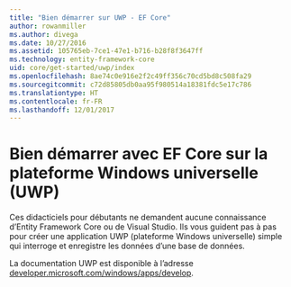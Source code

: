 ```yaml
---
title: "Bien démarrer sur UWP - EF Core"
author: rowanmiller
ms.author: divega
ms.date: 10/27/2016
ms.assetid: 105765eb-7ce1-47e1-b716-b28f8f3647ff
ms.technology: entity-framework-core
uid: core/get-started/uwp/index
ms.openlocfilehash: 8ae74c0e916e2f2c49ff356c70cd5bd8c508fa29
ms.sourcegitcommit: c72d85805db0aa95f980514a18381fdc5e17c786
ms.translationtype: HT
ms.contentlocale: fr-FR
ms.lasthandoff: 12/01/2017
---
```

# <a name="getting-started-with-ef-core-on-universal-windows-platform-uwp"></a>Bien démarrer avec EF Core sur la plateforme Windows universelle (UWP)

Ces didacticiels pour débutants ne demandent aucune connaissance d’Entity Framework Core ou de Visual Studio. Ils vous guident pas à pas pour créer une application UWP (plateforme Windows universelle) simple qui interroge et enregistre les données d’une base de données.

La documentation UWP est disponible à l’adresse [developer.microsoft.com/windows/apps/develop](https://developer.microsoft.com/windows/apps/develop).
